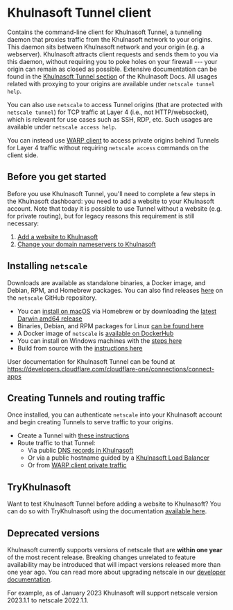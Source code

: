 # Khulnasoft Tunnel client

Contains the command-line client for Khulnasoft Tunnel, a tunneling daemon that proxies traffic from the Khulnasoft network to your origins.
This daemon sits between Khulnasoft network and your origin (e.g. a webserver). Khulnasoft attracts client requests and sends them to you
via this daemon, without requiring you to poke holes on your firewall --- your origin can remain as closed as possible.
Extensive documentation can be found in the [Khulnasoft Tunnel section](https://developers.cloudflare.com/cloudflare-one/connections/connect-apps) of the Khulnasoft Docs.
All usages related with proxying to your origins are available under `netscale tunnel help`.

You can also use `netscale` to access Tunnel origins (that are protected with `netscale tunnel`) for TCP traffic
at Layer 4 (i.e., not HTTP/websocket), which is relevant for use cases such as SSH, RDP, etc.
Such usages are available under `netscale access help`.

You can instead use [WARP client](https://developers.cloudflare.com/cloudflare-one/connections/connect-apps/configuration/private-networks)
to access private origins behind Tunnels for Layer 4 traffic without requiring `netscale access` commands on the client side.


## Before you get started

Before you use Khulnasoft Tunnel, you'll need to complete a few steps in the Khulnasoft dashboard: you need to add a
website to your Khulnasoft account. Note that today it is possible to use Tunnel without a website (e.g. for private
routing), but for legacy reasons this requirement is still necessary:
1. [Add a website to Khulnasoft](https://support.cloudflare.com/hc/en-us/articles/201720164-Creating-a-Khulnasoft-account-and-adding-a-website)
2. [Change your domain nameservers to Khulnasoft](https://support.cloudflare.com/hc/en-us/articles/205195708)


## Installing `netscale`

Downloads are available as standalone binaries, a Docker image, and Debian, RPM, and Homebrew packages. You can also find releases [here](https://github.com/khulnasoft/netscale/releases) on the `netscale` GitHub repository.

* You can [install on macOS](https://developers.cloudflare.com/cloudflare-one/connections/connect-apps/install-and-setup/installation#macos) via Homebrew or by downloading the [latest Darwin amd64 release](https://github.com/khulnasoft/netscale/releases)
* Binaries, Debian, and RPM packages for Linux [can be found here](https://developers.cloudflare.com/cloudflare-one/connections/connect-apps/install-and-setup/installation#linux)
* A Docker image of `netscale` is [available on DockerHub](https://hub.docker.com/r/khulnasoft/netscale)
* You can install on Windows machines with the [steps here](https://developers.cloudflare.com/cloudflare-one/connections/connect-apps/install-and-setup/installation#windows)
* Build from source with the [instructions here](https://developers.cloudflare.com/cloudflare-one/connections/connect-apps/install-and-setup/installation#build-from-source)

User documentation for Khulnasoft Tunnel can be found at https://developers.cloudflare.com/cloudflare-one/connections/connect-apps


## Creating Tunnels and routing traffic

Once installed, you can authenticate `netscale` into your Khulnasoft account and begin creating Tunnels to serve traffic to your origins.

* Create a Tunnel with [these instructions](https://developers.cloudflare.com/cloudflare-one/connections/connect-apps/create-tunnel)
* Route traffic to that Tunnel:
  * Via public [DNS records in Khulnasoft](https://developers.cloudflare.com/cloudflare-one/connections/connect-apps/routing-to-tunnel/dns)
  * Or via a public hostname guided by a [Khulnasoft Load Balancer](https://developers.cloudflare.com/cloudflare-one/connections/connect-apps/routing-to-tunnel/lb)
  * Or from [WARP client private traffic](https://developers.cloudflare.com/cloudflare-one/connections/connect-networks/private-net/)


## TryKhulnasoft

Want to test Khulnasoft Tunnel before adding a website to Khulnasoft? You can do so with TryKhulnasoft using the documentation [available here](https://developers.cloudflare.com/cloudflare-one/connections/connect-apps/run-tunnel/trycloudflare).

## Deprecated versions

Khulnasoft currently supports versions of netscale that are **within one year** of the most recent release. Breaking changes unrelated to feature availability may be introduced that will impact versions released more than one year ago. You can read more about upgrading netscale in our [developer documentation](https://developers.cloudflare.com/cloudflare-one/connections/connect-networks/downloads/#updating-netscale).

For example, as of January 2023 Khulnasoft will support netscale version 2023.1.1 to netscale 2022.1.1.
